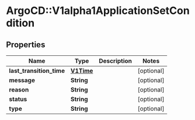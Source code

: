 # ArgoCD::V1alpha1ApplicationSetCondition

## Properties
Name | Type | Description | Notes
------------ | ------------- | ------------- | -------------
**last_transition_time** | [**V1Time**](V1Time.md) |  | [optional] 
**message** | **String** |  | [optional] 
**reason** | **String** |  | [optional] 
**status** | **String** |  | [optional] 
**type** | **String** |  | [optional] 


